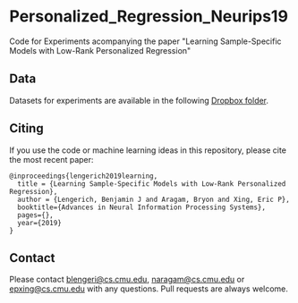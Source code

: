# Personalized_Regression_Neurips19
Code for Experiments acompanying the paper "Learning Sample-Specific Models with Low-Rank Personalized Regression"

## Data
Datasets for experiments are available in the following [Dropbox folder]().


## Citing

If you use the code or machine learning ideas in this repository, please cite the most recent paper:
```
@inproceedings{lengerich2019learning,
  title = {Learning Sample-Specific Models with Low-Rank Personalized Regression},
  author = {Lengerich, Benjamin J and Aragam, Bryon and Xing, Eric P},
  booktitle={Advances in Neural Information Processing Systems},
  pages={},
  year={2019}
}
```

## Contact
Please contact blengeri@cs.cmu.edu, naragam@cs.cmu.edu or epxing@cs.cmu.edu with any questions. Pull requests are always welcome.
